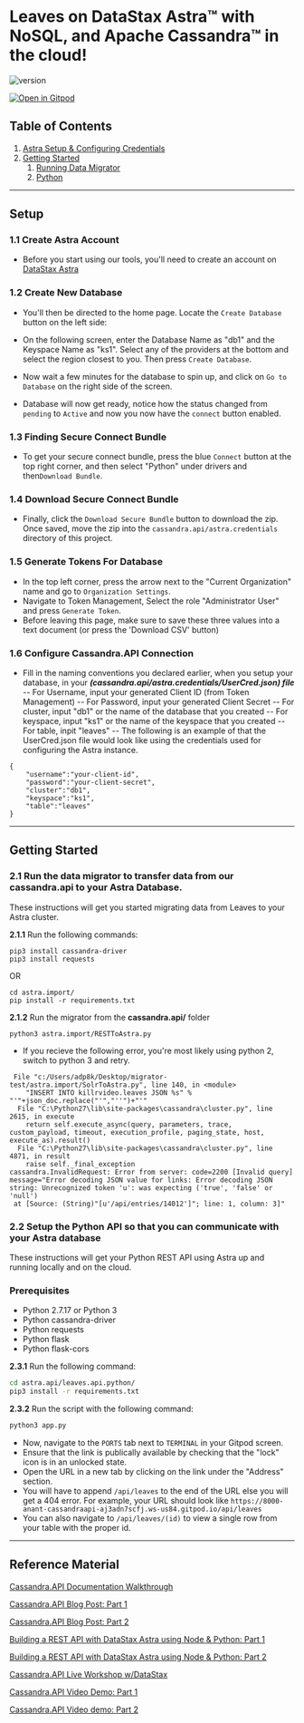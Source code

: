 # Leaves on DataStax Astra™ with NoSQL, and Apache Cassandra™ in the cloud! 

![version](https://img.shields.io/badge/version-0.0.2-blue)

[![Open in Gitpod](https://gitpod.io/button/open-in-gitpod.svg)](https://gitpod.io/#https://github.com/anant/cassandra.api.git)

## Table of Contents

1. [Astra Setup & Configuring Credentials](#setup) 
2. [Getting Started](#Getting-Started)
	1. [Running Data Migrator](#Data-Migrator)
	2. [Python](#python)

---

## Setup

### 1.1 Create Astra Account

- Before you start using our tools, you'll need to create an account on [DataStax Astra](https://astra.datastax.com/)

### 1.2 Create New Database

- You'll then be directed to the home page. Locate the `Create Database` button on the left side: 

- On the following screen, enter the Database Name as "db1" and the Keyspace Name as "ks1". Select any of the providers at the bottom and select the region closest to you. Then press `Create Database`.

- Now wait a few minutes for the database to spin up, and click on `Go to Database` on the right side of the screen.

- Database will now get ready, notice how the status changed from `pending` to `Active` and now you now have the `connect` button enabled.


### 1.3 Finding Secure Connect Bundle

- To get your secure connect bundle, press the blue `Connect` button at the top right corner, and then select "Python" under drivers and then`Download Bundle`.


### 1.4 Download Secure Connect Bundle

- Finally, click the `Download Secure Bundle` button to download the zip. Once saved, move the zip into the `cassandra.api/astra.credentials` directory of this project.

### 1.5 Generate Tokens For Database

- In the top left corner, press the arrow next to the "Current Organization" name and go to `Organization Settings`.
- Navigate to Token Management, Select the role "Administrator User" and press `Generate Token`. 
- Before leaving this page, make sure to save these three values into a text document (or press the 'Download CSV' button)

### 1.6 Configure Cassandra.API Connection

- Fill in the naming conventions you declared earlier, when you setup your database, in your ***(cassandra.api/astra.credentials/UserCred.json) file***
-- For Username, input your generated Client ID (from Token Management)
-- For Password, input your generated Client Secret
-- For cluster, input "db1" or the name of the database that you created
-- For keyspace, input "ks1" or the name of the keyspace that you created
-- For table, inpit "leaves"
-- The following is an example of that the UserCred.json file would look like using the credentials used for configuring the Astra instance.

```
{ 
    "username":"your-client-id", 
    "password":"your-client-secret", 
    "cluster":"db1", 
    "keyspace":"ks1", 
    "table":"leaves"
}
```

---

## Getting Started



### 2.1 Run the data migrator to transfer data from our cassandra.api to your Astra Database.

These instructions will get you started migrating data from Leaves to your Astra cluster.

**2.1.1** Run the following commands:
```
pip3 install cassandra-driver
pip3 install requests
```

OR 

```
cd astra.import/
pip install -r requirements.txt
```

**2.1.2** Run the migrator from the **cassandra.api/** folder

```
python3 astra.import/RESTToAstra.py
```

* If you recieve the following error, you're most likely using python 2, switch to python 3 and retry.

```
 File "c:/Users/adp8k/Desktop/migrator-test/astra.import/SolrToAstra.py", line 140, in <module>
    "INSERT INTO killrvideo.leaves JSON %s" % "'"+json_doc.replace("'","''")+"'"
  File "C:\Python27\lib\site-packages\cassandra\cluster.py", line 2615, in execute
    return self.execute_async(query, parameters, trace, custom_payload, timeout, execution_profile, paging_state, host, execute_as).result()
  File "C:\Python27\lib\site-packages\cassandra\cluster.py", line 4871, in result
    raise self._final_exception
cassandra.InvalidRequest: Error from server: code=2200 [Invalid query] message="Error decoding JSON value for links: Error decoding JSON string: Unrecognized token 'u': was expecting ('true', 'false' or 'null')
 at [Source: (String)"[u'/api/entries/14012']"; line: 1, column: 3]"
```

### 2.2 Setup the Python API so that you can communicate with your Astra database

These instructions will get your Python REST API using Astra up and running locally and on the cloud.

### Prerequisites

- Python 2.7.17 or Python 3
- Python cassandra-driver
- Python requests
- Python flask
- Python flask-cors

**2.3.1** Run the following command:

```sh
cd astra.api/leaves.api.python/
pip3 install -r requirements.txt
```

**2.3.2** Run the script with the following command:
```sh
python3 app.py
```

- Now, navigate to the `PORTS` tab next to `TERMINAL` in your Gitpod screen.
- Ensure that the link is publically available by checking that the "lock" icon is in an unlocked state.
- Open the URL in a new tab by clicking on the link under the "Address" section.
- You will have to append `/api/leaves` to the end of the URL else you will get a 404 error. For example, your URL should look like `https://8000-anant-cassandraapi-aj3adn7scfj.ws-us84.gitpod.io/api/leaves`
- You can also navigate to `/api/leaves/(id)` to view a single row from your table with the proper id.
---
## Reference Material

[Cassandra.API Documentation Walkthrough](https://youtu.be/ZuIjoL60Ad4)

[Cassandra.API Blog Post: Part 1](https://blog.anant.us/setting-up-your-datastax-astra-instance-with-cassandra-api/)

[Cassandra.API Blog Post: Part 2](https://blog.anant.us/new-features-to-cassandra-api/)

[Building a REST API with DataStax Astra using Node & Python: Part 1](https://blog.anant.us/building-a-rest-api-with-cassandra-on-datastax-astra-using-python-and-node/)

[Building a REST API with DataStax Astra using Node & Python: Part 2](https://blog.anant.us/developer-workshop-building-a-rest-api-with-cassandra-using-python-and-node/)

[Cassandra.API Live Workshop w/DataStax](https://www.youtube.com/watch?v=kRYMwOl6Uo4&list=PL2g2h-wyI4SqcSXuShseNQnHMAWl0SF4q&index=2&t=0s)

[Cassandra.API Video Demo: Part 1](https://www.youtube.com/watch?v=O64pJa3eLqs)

[Cassandra.API Video demo: Part 2](https://www.youtube.com/watch?v=j2B_1_yv3CM&feature=youtu.be)
